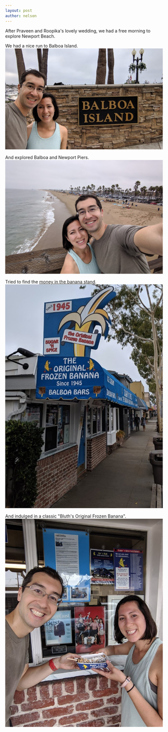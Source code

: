 ```yaml
---
layout: post
author: nelson
---
```


After Praveen and Roopika's lovely wedding, we had a free morning to explore Newport Beach.

We had a nice run to Balboa Island.
![](/images/3.jpg)

And explored Balboa and Newport Piers.
![](/images/4.jpg)

Tried to find the [money in the banana stand](https://www.rollingstone.com/tv/tv-lists/arrested-development-the-funniest-running-jokes-48542/the-banana-stand-46247/).
![](/images/2.jpg)

And indulged in a classic "Bluth's Original Frozen Banana".
![](/images/1.jpg)

